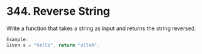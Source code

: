 # 344. Reverse String  
Write a function that takes a string as input and returns the string reversed.

```java
Example:
Given s = "hello", return "olleh".
```
